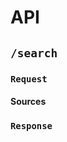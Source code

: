 <script setup>
import { data as schema } from "../../../data/openapi.data.js";
</script>

# API

## `/search`

### `Request`

#### Sources

### `Response`
